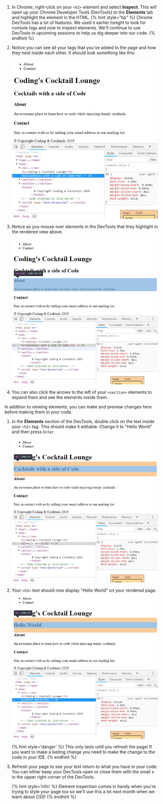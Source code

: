 1. In Chrome, right-click on your `<h2>` element and select **Inspect**. This will open up your Chrome Developer Tools (DevTools) to the **Elements** tab and highlight the element in the HTML.
   {% hint style="tip" %}
Chrome DevTools has a lot of features. We used it earlier tonight to look for console logs and now to inspect elements. We'll continue to use DevTools in upcoming sessions to help us dig deeper into our code.
   {% endhint %}

2. Notice you can see all your tags that you've added to the page and how they nest inside each other. It should look something like this:

   ![](images/devTools.png)

3. Notice as you mouse over elements in the DevTools that they highlight in the rendered view above.

   ![](images/highlight.png)

4. You can also click the arrows to the left of your `<section>` elements to expand them and see the elements inside them.

In addition to viewing elements, you can make and preview changes here before making them in your code.
1. In the **Elements** section of the DevTools, double click on the text inside your `<h2>` tag. This should make it editable. Change it to "Hello World" and then press `Enter`

   ![](images/helloWorld1.png)

1. Your `<h2>` text should now display "Hello World" on your rendered page.
    ![](images/helloWorld2.png)

   {% hint style='danger' %}
This only lasts until you refresh the page! If you want to make a lasting change you need to make the change to the code in your IDE. 
   {% endhint %}

1. Refresh your page to see your text return to what you have in your code. You can either keep your DevTools open or close them with the small x in the upper right corner of the DevTools.

   {% hint style='info' %}
Element inspection comes in handy when you're trying to style your page too so we'll use this a lot next month when we learn about CSS!
   {% endhint %}
